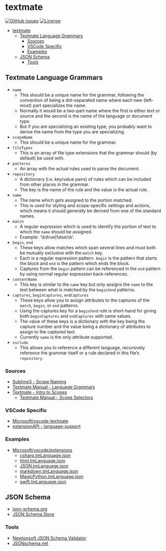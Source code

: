 # textmate
[![GitHub issues](https://img.shields.io/github/issues/dunstontc/textmate.svg)](https://github.com/dunstontc/textmate/issues)
[![License](https://img.shields.io/github/license/dunstontc/textmate.svg)](https://github.com/dunstontc/textmate/blob/master/LICENSE)

<!-- TOC -->

- [textmate](#textmate)
    - [Textmate Language Grammars](#textmate-language-grammars)
        - [Sources](#sources)
        - [VSCode Specific](#vscode-specific)
        - [Examples](#examples)
    - [JSON Schema](#json-schema)
        - [Tools](#tools)

<!-- /TOC -->

## Textmate Language Grammars
- `name`
  - This should be a unique name for the grammar, following the convention of being a dot-separated name where each new (left-most) part specializes the name. 
  - Normally it would be a two-part name where the first is either text or source and the second is the name of the language or document type. 
  - But if you are specializing an existing type, you probably want to derive the name from the type you are specializing. 
- `scopeName`
  - This should be a unique name for the grammar.
- `fileTypes`
  - This is an array of file type extensions that the grammar should (by default) be used with. 
- `patterns`
  - An array with the actual rules used to parse the document.
- `repository`
  - A dictionary (i.e. key/value pairs) of rules which can be included from other places in the grammar. 
  - The key is the name of the rule and the value is the actual rule.
- `name`
  - The name which gets assigned to the portion matched. 
  - This is used for styling and scope-specific settings and actions, which means it should generally be derived from one of the standard names.
- `match`
  - A regular expression which is used to identify the portion of text to which the `name` should be assigned. 
  - Example: '\b(true|false)\b'.
- `begin`, `end` 
  - These keys allow matches which span several lines and must both be mutually exclusive with the `match` key. 
  - Each is a regular expression pattern. `begin` is the pattern that starts the block and `end` is the pattern which ends the block. 
  - Captures from the `begin` pattern can be referenced in the `end` pattern by using normal regular expression back-references.
- `contentName`
  - This key is similar to the `name` key but only assigns the `name` to the text between what is matched by the `begin`/`end` patterns.
- `captures`, `beginCaptures`, `endCaptures` 
  - These keys allow you to assign attributes to the captures of the `match`, `begin`, or `end` patterns. 
  - Using the captures key for a `begin`/`end` rule is short-hand for giving both `beginCaptures` and `endCaptures` with same values.
  - The value of these keys is a dictionary with the key being the capture number and the value being a dictionary of attributes to assign to the captured text. 
  - Currently `name` is the only attribute supported.
- `include`
  - This allows you to reference a different language, recursively reference the grammar itself or a rule declared in this file’s `repository`.

### Sources
- [Sublime3 - Scope Naming](https://www.sublimetext.com/docs/3/scope_naming.html)
- [Textmate Manual - Language Grammars](https://manual.macromates.com/en/language_grammars.html)
- [Textmate - Intro to Scopes](http://blog.macromates.com/2005/introduction-to-scopes/)
  - [Textmate Manual - Scope Selectors](https://manual.macromates.com/en/scope_selectors)
### VSCode Specific
- [Microsoft/vscode-textmate](https://github.com/Microsoft/vscode-textmate)
- [extensionAPI - language-support](https://code.visualstudio.com/docs/extensionAPI/language-support)
### Examples
- [Microsoft/vscode/extensions](https://github.com/Microsoft/vscode/tree/master/extensions)
  - [csharp.tmLanguage.json](https://github.com/Microsoft/vscode/blob/master/extensions/csharp/syntaxes/csharp.tmLanguage.json)
  - [html.tmLanguage.json](https://github.com/Microsoft/vscode/blob/master/extensions/html/syntaxes/html.tmLanguage.json)
  - [JSON.tmLanguage.json](https://github.com/Microsoft/vscode/blob/master/extensions/json/syntaxes/JSON.tmLanguage.json)
  - [markdown.tmLanguage.json](https://github.com/Microsoft/vscode/blob/master/extensions/markdown-basics/syntaxes/markdown.tmLanguage.json)
  - [MagicPython.tmLanguage.json](https://github.com/Microsoft/vscode/blob/master/extensions/python/syntaxes/MagicPython.tmLanguage.json)
  - [swift.tmLanguage.json](https://github.com/Microsoft/vscode/blob/master/extensions/swift/syntaxes/swift.tmLanguage.json)





## JSON Schema
- [json-schema.org](http://json-schema.org/)
- [JSON Schema Store](http://schemastore.org/json/)
### Tools
- [Newtonsoft JSON Schema Validator](https://www.jsonschemavalidator.net/)
- [JSONschema.net](https://jsonschema.net/)

